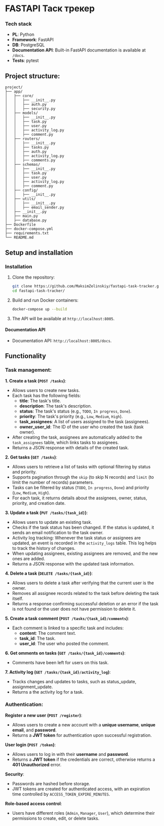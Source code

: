 # FASTAPI Таск трекер
### Tech stack

- **PL**: Python
- **Framework**: FastAPI
- **DB**: PostgreSQL
- **Documentation  API**: Built-in FastAPI documentation is available at `/docs`.
- **Tests**: pytest 

## Project structure:
```
project/
├── app/
│   ├── core/
│   │   ├── __init__.py
│   │   ├── auth.py
│   │   ├── security.py
│   ├── models/
│   │   ├── __init__.py
│   │   ├── task.py
│   │   ├── user.py
│   │   ├── activity_log.py
│   │   ├── comment.py
│   ├── routers/
│   │   ├── __init__.py
│   │   ├── tasks.py
│   │   ├── auth.py
│   │   ├── activity_log.py
│   │   ├── comments.py
│   ├── schemas/
│   │   ├── __init__.py
│   │   ├── task.py
│   │   ├── user.py
│   │   ├── activity_log.py
│   │   ├── comment.py
│   ├── config/
│   │   ├── __init__.py
│   ├── utils/
│   │   ├── __init__.py
│   │   ├── email_sender.py
│   ├── __init__.py
│   ├── main.py
│   ├── database.py
├── Dockerfile
├── docker-compose.yml
├── requirements.txt
└── README.md
```

## Setup and installation

### Installation
1. Clone the repository:
   ```bash
   git clone https://github.com/MaksimZelinskiy/fastapi-task-tracker.git
   cd fastapi-task-tracker/
   ```
2. Build and run Docker containers:
   ```bash
   docker-compose up --build
   ```
3. The API will be available at `http://localhost:8005`.

#### Documentation API
- Documentation API: `http://localhost:8005/docs`.

## Functionality

### Task management:

**1. Create a task (`POST /tasks`)**:
- Allows users to create new tasks.
- Each task has the following fields:
   - **title**: The task's title.
   - **description**: The task's description.
   - **status**: The task's status (e.g., `TODO`, `In progress`, `Done`).
   - **priority**: The task's priority (e.g., `Low`, `Medium`, `High`).
   - **task_assignees**: A list of users assigned to the task (assignees).
   - **owner_user_id**: The ID of the user who created the task (task owner).
- After creating the task, assignees are automatically added to the `task_assignees` table, which links tasks to assignees.
- Returns a JSON response with details of the created task.

**2. Get tasks (`GET /tasks`)**:
- Allows users to retrieve a list of tasks with optional filtering by status and priority.
- Supports pagination through the `skip` (to skip N records) and `limit` (to limit the number of records) parameters.
- Tasks can be filtered by status (`TODO`, `In progress`, `Done`) and priority (`Low`, `Medium`, `High`).
- For each task, it returns details about the assignees, owner, status, priority, and creation date.

**3. Update a task (`PUT /tasks/{task_id}`)**:
- Allows users to update an existing task.
- Checks if the task status has been changed. If the status is updated, it sends an email notification to the task owner.
- Activity log tracking: Whenever the task status or assignees are updated, an event is recorded in the `activity_logs` table. This log helps to track the history of changes.
- When updating assignees, existing assignees are removed, and the new ones are added.
- Returns a JSON response with the updated task information.

**4. Delete a task (`DELETE /tasks/{task_id}`)**:
- Allows users to delete a task after verifying that the current user is the owner.
- Removes all assignee records related to the task before deleting the task itself.
- Returns a response confirming successful deletion or an error if the task is not found or the user does not have permission to delete it.

**5. Create a task comment (`POST /tasks/{task_id}/comments`)**:
- Each comment is linked to a specific task and includes:
   - **content**: The comment text.
   - **task_id**: The task.
   - **user_id**: The user who posted the comment.

**6. Get omments on tasks (`GET /tasks/{task_id}/comments`)**:
- Comments have been left for users on this task.

**7. Activity log (`GET /tasks/{task_id}/activity_log`)**:
- Tracks changes and updates to tasks, such as status_update, assignment_update.
- Returns a the activity log for a task.

### Authentication:

**Register a new user (`POST /register`)**:
- Allows users to create a new account with a **unique username**, **unique email**, and **password**.
- Returns a **JWT token** for authentication upon successful registration.

**User login (`POST /token`)**:
- Allows users to log in with their **username** and **password**.
- Returns a **JWT token** if the credentials are correct, otherwise returns a **401 Unauthorized** error.

**Security**:
- Passwords are hashed before storage.
- JWT tokens are created for authenticated access, with an expiration time controlled by `ACCESS_TOKEN_EXPIRE_MINUTES`.

**Role-based access control**:
- Users have different roles (`Admin`, `Manager`, `User`), which determine their permissions to create, edit, or delete tasks.



